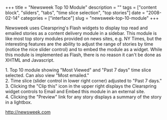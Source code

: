 +++
title = "Newsweek Top 10 Module"
description = ""
tags = ["content block", "sliders", "tabs", "time slice selection", "top stories"]
date = "2008-02-14"
categories = ["interface"]
slug = "newsweek-top-10-module"
+++


<p>Newsweek uses Clearspring's Flash widgets to display top read and emailed stories as a content delivery module in a sidebar. This module is like most top story modules provided on news sites, e.g. NY Times, but the interesting features are the ability to adjust the range of stories by time (notice the nice slider control) and to embed the module as a widget. While this module is implemented as Flash, there is no reason it can't be done as XHTML and Javascript.</p>
<div id="screens-full" class="clear"><div class="caption">1. Top 10 module showing &quot;Most Viewed&quot; and &quot;Past 7 days&quot; time slice selected. Can also view &quot;Most emailed.&quot;</div><div class="fullimg clear"><a href="//konigi.com/media/interface/newsweek-top10-module-1.png" class="group" rel="group" title="1. Top 10 module showing &quot;Most Viewed&quot; and &quot;Past 7 days&quot; time slice selected. Ca..."><img src="//konigi.com/media/interface/newsweek-top10-module-1.png" alt="" class="img-responsive"></a></div></div><div id="screens-full" class="clear"><div class="caption">2. Time slice (slider control in lower right corner) adjusted to &quot;Past 7 days.&quot;</div><div class="fullimg clear"><a href="//konigi.com/media/interface/newsweek-top10-module-2.png" class="group" rel="group" title="2. Time slice (slider control in lower right corner) adjusted to &quot;Past 7 days.&quot;"><img src="//konigi.com/media/interface/newsweek-top10-module-2.png" alt="" class="img-responsive"></a></div></div><div id="screens-full" class="clear"><div class="caption">3. Clicking the &quot;Clip this&quot; icon in the upper right displays the Clearspring widget controls to Email and Embed this module in an external site. </div><div class="fullimg clear"><a href="//konigi.com/media/interface/newsweek-top10-module-3.png" class="group" rel="group" title="3. Clicking the &quot;Clip this&quot; icon in the upper right displays the Clearspring widget contro..."><img src="//konigi.com/media/interface/newsweek-top10-module-3.png" alt="" class="img-responsive"></a></div></div><div id="screens-full" class="clear"><div class="caption">4. Clicking the &quot;Preview&quot; link for any story displays a summary of the story in a lightbox.</div><div class="fullimg clear"><a href="//konigi.com/media/interface/newsweek-top10-module-4.png" class="group" rel="group" title="4. Clicking the &quot;Preview&quot; link for any story displays a summary of the story in a lightbox..."><img src="//konigi.com/media/interface/newsweek-top10-module-4.png" alt="" class="img-responsive"></a></div></div>        
<p><a href="http://newsweek.com/">http://newsweek.com</a></p>

